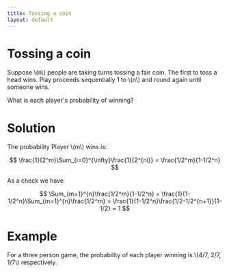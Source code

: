 ```yaml
---
title: Tossing a coin
layout: default
---
```


# Tossing a coin

Suppose \\(n\\) people are taking turns tossing a fair coin. The first to toss a head wins. Play proceeds sequentially 1 to \\(n\\) and round again until someone wins.

What is each player's probability of winning?

# Solution

The probability Player \\(m\\) wins is:

$$
\frac{1}{2^m}\Sum_{i=0}^{\infty}\frac{1}{2^{ni}} = \frac{1/2^m}{1-1/2^n}
$$

As a check we have

$$
\Sum_{m=1}^{n}\frac{1/2^m}{1-1/2^n}
= \frac{1}{1-1/2^n}\Sum_{m=1}^{n}\frac{1/2^m}
= \frac{1}{1-1/2^n}\frac{1/2-1/2^{n+1}}{1-1/2}
= 1
$$

# Example

For a three person game, the probability of each player winning is \\(4/7, 2/7, 1/7\\) respectively.